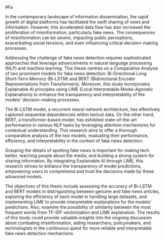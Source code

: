 #Fa

In the contemporary landscape of information dissemination, the rapid growth of digital platforms has facilitated the swift sharing of news and information. However, this accelerated data flow has also increased the proliferation of misinformation, particularly fake news. The consequences of misinformation can be severe, impacting public perceptions, exacerbating social tensions, and even influencing critical decision-making processes.

Addressing the challenge of fake news detection requires sophisticated approaches that leverage advancements in natural language processing (NLP) and machine learning. This thesis centres on a Comparative Analysis of two prominent models for fake news detection: Bi-Directional Long Short-Term Memory (Bi-LSTM) and BERT (Bidirectional Encoder Representations from Transformers). Moreover, this study incorporates Explainable AI principles using LIME (Local Interpretable Model-Agnostic Explanations) to enhance the transparency and interpretability of the models' decision-making processes.

The Bi-LSTM model, a recurrent neural network architecture, has effectively captured sequential dependencies within textual data. On the other hand, BERT, a transformer-based model, has exhibited state-of-the-art performance in various NLP tasks by leveraging attention mechanisms for contextual understanding. This research aims to offer a thorough comparative analysis of the two models, evaluating their performance, efficiency, and interpretability in the context of fake news detection.

Grasping the details of spotting fake news is important for making tech better, teaching people about the media, and building a strong system for sharing information. By integrating Explainable AI through LIME, this research strives to enhance the transparency of model predictions, empowering users to comprehend and trust the decisions made by these advanced models.

The objectives of this thesis include assessing the accuracy of Bi-LSTM and BERT models in distinguishing between genuine and fake news articles, exploring the efficiency of each model in handling large datasets, and implementing LIME to provide interpretable explanations for the models' predictions. Also, examine the possibility of similarity between the most frequent words from TF-IDF vectorization and LIME explanation. The results of this study could provide valuable insights into the ongoing discussion about combating misinformation, aiding researchers, policymakers, and technologists in the continuous quest for more reliable and interpretable fake news detection mechanisms.

